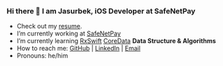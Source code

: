### Hi there 👋 I am Jasurbek, iOS Developer at SafeNetPay

- Check out my [resume](https://gist.github.com/DanGerHOGGISH/08347ee80719ec159e28c462fdb611b4).
- I’m currently working at [SafeNetPay](https://www.safenetpay.com)
- I’m currently learning [RxSwift](https://github.com/ReactiveX/RxSwift) [CoreData](https://developer.apple.com/documentation/coredata) **Data Structure & Algorithms**
- How to reach me: [GitHub](https://github.com/DanGerHOGGISH) | [LinkedIn](https://www.linkedin.com/in/hoggish) | [Email](mailto:dangerhoggish@gmail.com)
- Pronouns: he/him
